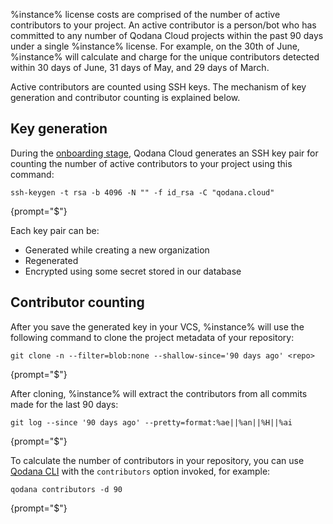 [//]: # (title: Contributor counting)

%instance% license costs are comprised of the number of active contributors to your project. An active contributor is a 
person/bot who has committed to any number of Qodana Cloud projects within the past 90 days under a single 
%instance% license. For example, on the 30th of June, %instance% will calculate and charge for the unique contributors 
detected within 30 days of June, 31 days of May, and 29 days of March. 

Active contributors are counted using SSH keys. The mechanism of key generation and contributor counting
is explained below.

## Key generation

During the [onboarding stage](cloud-onboarding.md), Qodana Cloud generates an SSH key pair for counting the number of 
active contributors to your project using this command:

```shell
ssh-keygen -t rsa -b 4096 -N "" -f id_rsa -C "qodana.cloud"
```
{prompt="$"}

Each key pair can be:

* Generated while creating a new organization
* Regenerated
* Encrypted using some secret stored in our database 

## Contributor counting

After you save the generated key in your VCS, %instance% will use the following command to clone the project metadata 
of your repository: 

```shell
git clone -n --filter=blob:none --shallow-since='90 days ago' <repo>
```
{prompt="$"}

After cloning, %instance% will extract the contributors from all commits made for the last 90 days: 

```shell
git log --since '90 days ago' --pretty=format:%ae||%an||%H||%ai
```
{prompt="$"}

To calculate the number of contributors in your repository, you can use 
[Qodana CLI](https://github.com/JetBrains/qodana-cli#contributors) with the `contributors` option invoked, for example:

```shell
qodana contributors -d 90
```
{prompt="$"}


